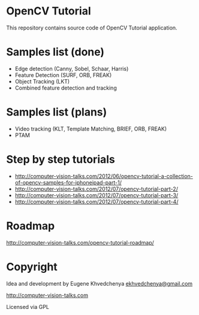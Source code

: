 OpenCV Tutorial
==========================

This repository contains source code of OpenCV Tutorial application.

Samples list (done)
==========================
* Edge detection (Canny, Sobel, Schaar, Harris)
* Feature Detection (SURF, ORB, FREAK)
* Object Tracking (LKT)
* Combined feature detection and tracking

Samples list (plans)
==========================
* Video tracking (KLT, Template Matching, BRIEF, ORB, FREAK)
* PTAM  

Step by step tutorials
==========================
* http://computer-vision-talks.com/2012/06/opencv-tutorial-a-collection-of-opencv-samples-for-iphoneipad-part-1/
* http://computer-vision-talks.com/2012/07/opencv-tutorial-part-2/
* http://computer-vision-talks.com/2012/07/opencv-tutorial-part-3/
* http://computer-vision-talks.com/2012/07/opencv-tutorial-part-4/

Roadmap
==========================
http://computer-vision-talks.com/opencv-tutorial-roadmap/

Copyright
==========================
Idea and development by Eugene Khvedchenya <ekhvedchenya@gmail.com>

http://computer-vision-talks.com

Licensed via GPL